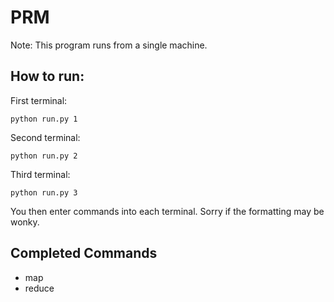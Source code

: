 # PRM

Note: This program runs from a single machine.

## How to run:

First terminal:

`python run.py 1`

Second terminal:

`python run.py 2`

Third terminal:

`python run.py 3`

You then enter commands into each terminal. Sorry if the formatting may be wonky.

## Completed Commands

* map
* reduce

